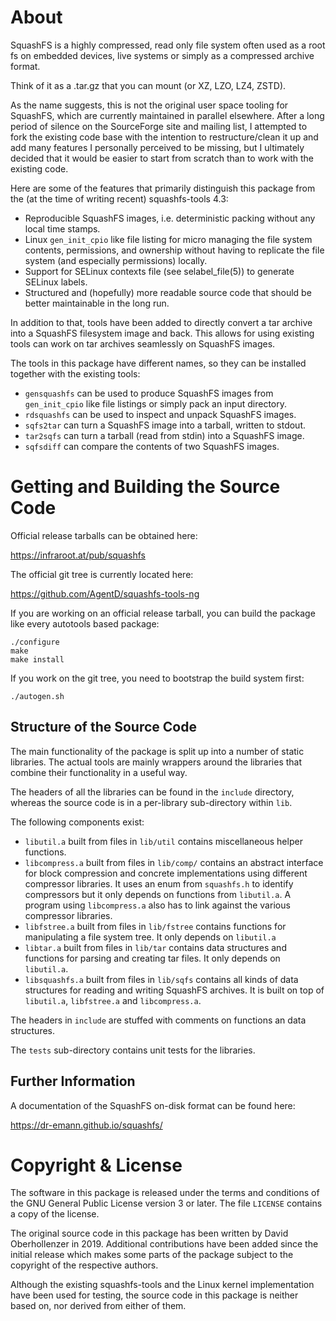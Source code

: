 # About

SquashFS is a highly compressed, read only file system often used as a root fs
on embedded devices, live systems or simply as a compressed archive format.

Think of it as a .tar.gz that you can mount (or XZ, LZO, LZ4, ZSTD).

As the name suggests, this is not the original user space tooling for
SquashFS, which are currently maintained in parallel elsewhere. After a
long period of silence on the SourceForge site and mailing list, I
attempted to fork the existing code base with the intention to
restructure/clean it up and add many features I personally perceived to
be missing, but I ultimately decided that it would be easier to start
from scratch than to work with the existing code.

Here are some of the features that primarily distinguish this package from
the (at the time of writing recent) squashfs-tools 4.3:

 - Reproducible SquashFS images, i.e. deterministic packing without
   any local time stamps.
 - Linux `gen_init_cpio` like file listing for micro managing the
   file system contents, permissions, and ownership without having to replicate
   the file system (and especially permissions) locally.
 - Support for SELinux contexts file (see selabel_file(5)) to generate
   SELinux labels.
 - Structured and (hopefully) more readable source code that should be better
   maintainable in the long run.


In addition to that, tools have been added to directly convert a tar archive
into a SquashFS filesystem image and back. This allows for using existing
tools can work on tar archives seamlessly on SquashFS images.


The tools in this package have different names, so they can be installed
together with the existing tools:

 - `gensquashfs` can be used to produce SquashFS images from `gen_init_cpio`
   like file listings or simply pack an input directory.
 - `rdsquashfs` can be used to inspect and unpack SquashFS images.
 - `sqfs2tar` can turn a SquashFS image into a tarball, written to stdout.
 - `tar2sqfs` can turn a tarball (read from stdin) into a SquashFS image.
 - `sqfsdiff` can compare the contents of two SquashFS images.

# Getting and Building the Source Code

Official release tarballs can be obtained here:

https://infraroot.at/pub/squashfs

The official git tree is currently located here:

https://github.com/AgentD/squashfs-tools-ng

If you are working on an official release tarball, you can build the package
like every autotools based package:

	./configure
	make
	make install

If you work on the git tree, you need to bootstrap the build system first:

	./autogen.sh

## Structure of the Source Code

The main functionality of the package is split up into a number of static
libraries. The actual tools are mainly wrappers around the libraries that
combine their functionality in a useful way.

The headers of all the libraries can be found in the `include` directory,
whereas the source code is in a per-library sub-directory within `lib`.

The following components exist:
 - `libutil.a` built from files in `lib/util` contains miscellaneous helper
   functions.
 - `libcompress.a` built from files in `lib/comp/` contains an abstract
   interface for block compression and concrete implementations using
   different compressor libraries. It uses an enum from `squashfs.h` to
   identify compressors but it only depends on functions from `libutil.a`.
   A program using `libcompress.a` also has to link against the various
   compressor libraries.
 - `libfstree.a` built from files in `lib/fstree` contains functions for
   manipulating a file system tree. It only depends on `libutil.a`
 - `libtar.a` built from files in `lib/tar` contains data structures and
   functions for parsing and creating tar files. It only depends
   on `libutil.a`.
 - `libsquashfs.a` built from files in `lib/sqfs` contains all kinds of
   data structures for reading and writing SquashFS archives. It is built
   on top of `libutil.a`, `libfstree.a` and `libcompress.a`.

The headers in `include` are stuffed with comments on functions an data
structures.

The `tests` sub-directory contains unit tests for the libraries.

## Further Information

A documentation of the SquashFS on-disk format can be found here:

https://dr-emann.github.io/squashfs/

# Copyright & License

The software in this package is released under the terms and conditions of the
GNU General Public License version 3 or later. The file `LICENSE` contains a
copy of the license.

The original source code in this package has been written by David
Oberhollenzer in 2019. Additional contributions have been added since the
initial release which makes some parts of the package subject to the copyright
of the respective authors.

Although the existing squashfs-tools and the Linux kernel implementation have
been used for testing, the source code in this package is neither based on,
nor derived from either of them.
